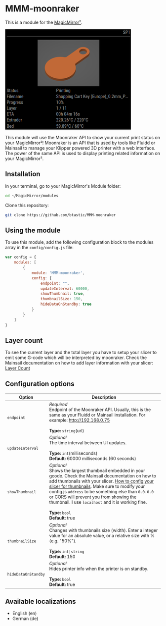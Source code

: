# MMM-moonraker

This is a module for the [MagicMirror²](https://github.com/MichMich/MagicMirror/).

![screenshot](.github/example.png)

This module will use the Moonraker API to show your current print status on your MagicMirror²! Moonraker is an API that is used by tools like Fluidd or Mainsail to manage your Klipper powered 3D printer with a web interface. The power of the same API is used to display printing related information on your MagicMirror².

## Installation

In your terminal, go to your MagicMirror's Module folder:

```bash
cd ~/MagicMirror/modules
```

Clone this repository:

```bash
git clone https://github.com/btastic/MMM-moonraker
```

## Using the module

To use this module, add the following configuration block to the modules array in the `config/config.js` file:
```js
var config = {
    modules: [
        {
            module: 'MMM-moonraker',
            config: {
                endpoint: "",
                updateInterval: 60000,
                showThumbnail: true,
                thumbnailSize: 150,
                hideDataOnStandby: true
            }
        }
    ]
}
```

## Layer count
To see the current layer and the total layer you have to setup your slicer to emit some G-code which will be interpreted by moonraker.
Check the Mainsail documentation on how to add layer information with your slicer: [Layer Count](https://docs.mainsail.xyz/overview/slicer/prusaslicer#layer-count)

## Configuration options

| Option               | Description
|--------------------- |-----------
| `endpoint`           | *Required* <br>Endpoint of the Moonraker API. Usually, this is the same as your Fluidd or Mainsail installation. For example: http://192.168.0.75<br><br>**Type:** `string`(url) 
| `updateInterval`     | *Optional* <br>The time interval between UI updates.<br><br>**Type:** `int`(milliseconds)<br>**Default:** 60000 milliseconds (60 seconds)
| `showThumbnail`      | *Optional* <br>Shows the largest thumbnail embedded in your gcode. Check the Mainsail documentation on how to add thumbnails with your slicer. [How to config your slicer for thumbnails](https://docs.mainsail.xyz/overview/features/thumbnails#how-to-config-your-slicer-for-thumbnails). Make sure to modify your config.js `address` to be something else than `0.0.0.0` or CORS will prevent you from showing the thumbnail. I use `localhost` and it is working fine.<br><br>**Type:** `bool` <br>**Default:** true
| `thumbnailSize`      | *Optional* <br>Changes with thumbnails size (width). Enter a integer value for an absolute value, or a relative size with % (e.g. "50%").<br><br>**Type:** `int\|string` <br>**Default:** 150
| `hideDataOnStandby`  | *Optional* <br>Hides printer info when the printer is on standby.<br><br>**Type:** `bool` <br>**Default:** true

## Available localizations
- English (en)
- German (de)